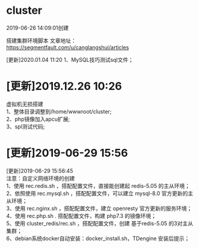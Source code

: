 # cluster
2019-06-26 14:09:01创建  
  
搭建集群环境脚本
文章地址：https://segmentfault.com/u/canglangshui/articles 

[更新]2020.01.04 11:20
1、MySQL技巧测试sql文件；

[更新]2019.12.26 10:26
=======
虚拟机无损搭建  
1、整体目录调整到/home/wwwroot/cluster;  
2、php镜像加入apcu扩展;  
3、spl测试代码;   

[更新]2019-06-29 15:56  
=======
[更新]2019-06-29 15:56:45  
注意：自定义网络环境的创建  
1、使用 rec.redis.sh ，搭配配置文件，直接能创建起 redis-5.05 的主从环境；  
2、依照使用 rec.mysql.sh ，搭配配置文件，可以建立 mysql-8.0 官方更新的主从环境；  
3、使用 rec.nginx.sh ，搭配配置文件，建立 openresty 官方更新的服务环境；  
4、使用 rec.php.sh . 搭配配置文件，构建 php7.3 的镜像环境；  
5、使用 cluster_redis/rec.sh ，搭配配置文件，创建 基于redis-5.05 的3对主从集群；  
6、debian系统docker自动安装：docker_install.sh，TDengine 安装后提示； 


